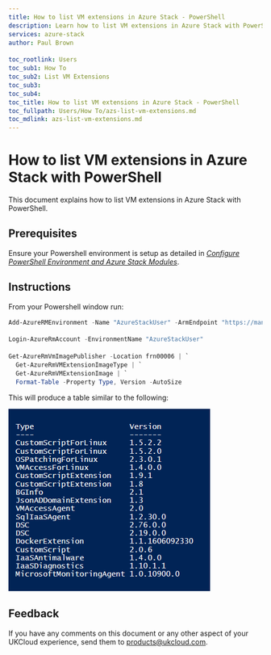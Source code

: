 ```yaml
---
title: How to list VM extensions in Azure Stack - PowerShell
description: Learn how to list VM extensions in Azure Stack with PowerShell
services: azure-stack
author: Paul Brown

toc_rootlink: Users
toc_sub1: How To
toc_sub2: List VM Extensions
toc_sub3:
toc_sub4:
toc_title: How to list VM extensions in Azure Stack - PowerShell
toc_fullpath: Users/How To/azs-list-vm-extensions.md
toc_mdlink: azs-list-vm-extensions.md
---
```


# How to list VM extensions in Azure Stack with PowerShell

This document explains how to list VM extensions in Azure Stack with PowerShell.

## Prerequisites

Ensure your Powershell environment is setup as detailed in [*Configure PowerShell Environment and Azure Stack Modules*](azs-how-configure-powershell-users.md).

## Instructions

From your Powershell window run:

```PowerShell
Add-AzureRMEnvironment -Name "AzureStackUser" -ArmEndpoint "https://management.frn00006.azure.ukcloud.com"

Login-AzureRmAccount -EnvironmentName "AzureStackUser"

Get-AzureRmVmImagePublisher -Location frn00006 | `
  Get-AzureRmVMExtensionImageType | `
  Get-AzureRmVMExtensionImage | `
  Format-Table -Property Type, Version -AutoSize
```

This will produce a table similar to the following:

![List Azure Stack VM Extensions Output](images/azs-list-vm-extensions.png)

## Feedback

If you have any comments on this document or any other aspect of your UKCloud experience, send them to <products@ukcloud.com>.

